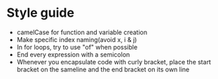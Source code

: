 # Style guide



* camelCase for function and variable creation
* Make specific index naming(avoid x, i & j)
* In for loops, try to use "of" when possible
* End every expression with a semicolon 
* Whenever you encapsulate code with curly bracket, place the start bracket on the sameline and the end bracket on its own line



